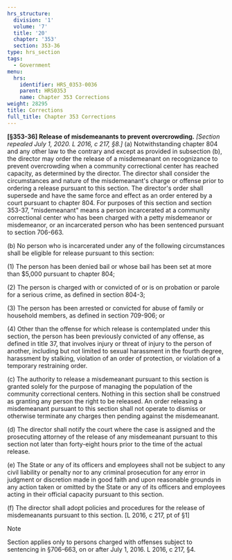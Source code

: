 ```yaml
---
hrs_structure:
  division: '1'
  volume: '7'
  title: '20'
  chapter: '353'
  section: 353-36
type: hrs_section
tags:
  - Government
menu:
  hrs:
    identifier: HRS_0353-0036
    parent: HRS0353
    name: Chapter 353 Corrections
weight: 28295
title: Corrections
full_title: Chapter 353 Corrections
---
```

**[§353-36] Release of misdemeanants to prevent overcrowding.** _[Section repealed July 1, 2020\. L 2016, c 217, §8.]_ (a) Notwithstanding chapter 804 and any other law to the contrary and except as provided in subsection (b), the director may order the release of a misdemeanant on recognizance to prevent overcrowding when a community correctional center has reached capacity, as determined by the director. The director shall consider the circumstances and nature of the misdemeanant's charge or offense prior to ordering a release pursuant to this section. The director's order shall supersede and have the same force and effect as an order entered by a court pursuant to chapter 804\. For purposes of this section and section 353-37, "misdemeanant" means a person incarcerated at a community correctional center who has been charged with a petty misdemeanor or misdemeanor, or an incarcerated person who has been sentenced pursuant to section 706-663.

(b) No person who is incarcerated under any of the following circumstances shall be eligible for release pursuant to this section:

(1) The person has been denied bail or whose bail has been set at more than $5,000 pursuant to chapter 804;

(2) The person is charged with or convicted of or is on probation or parole for a serious crime, as defined in section 804-3;

(3) The person has been arrested or convicted for abuse of family or household members, as defined in section 709-906; or

(4) Other than the offense for which release is contemplated under this section, the person has been previously convicted of any offense, as defined in title 37, that involves injury or threat of injury to the person of another, including but not limited to sexual harassment in the fourth degree, harassment by stalking, violation of an order of protection, or violation of a temporary restraining order.

(c) The authority to release a misdemeanant pursuant to this section is granted solely for the purpose of managing the population of the community correctional centers. Nothing in this section shall be construed as granting any person the right to be released. An order releasing a misdemeanant pursuant to this section shall not operate to dismiss or otherwise terminate any charges then pending against the misdemeanant.

(d) The director shall notify the court where the case is assigned and the prosecuting attorney of the release of any misdemeanant pursuant to this section not later than forty-eight hours prior to the time of the actual release.

(e) The State or any of its officers and employees shall not be subject to any civil liability or penalty nor to any criminal prosecution for any error in judgment or discretion made in good faith and upon reasonable grounds in any action taken or omitted by the State or any of its officers and employees acting in their official capacity pursuant to this section.

(f) The director shall adopt policies and procedures for the release of misdemeanants pursuant to this section. [L 2016, c 217, pt of §1]

Note

Section applies only to persons charged with offenses subject to sentencing in §706-663, on or after July 1, 2016\. L 2016, c 217, §4.